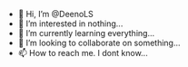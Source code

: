 - 👋 Hi, I’m @DeenoLS
- 👀 I’m interested in nothing...
- 🌱 I’m currently learning everything...
- 💞️ I’m looking to collaborate on something...
- 📫 How to reach me. I dont know...

<!---
DeenoLS/DeenoLS is a ✨ special ✨ repository because its `README.md` (this file) appears on your GitHub profile.
You can click the Preview link to take a look at your changes.
--->
